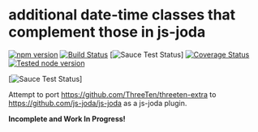 additional date-time classes that complement those in js-joda
==============================================

[![npm version](https://badge.fury.io/js/js-joda-extra.svg)](https://badge.fury.io/js/js-joda-extra)
[![Build Status](https://travis-ci.org/js-joda/js-joda-extra.svg)](https://travis-ci.org/js-joda/js-joda-extra)
[![Sauce Test Status](https://saucelabs.com/buildstatus/js-joda-extra)]
[![Coverage Status](https://coveralls.io/repos/js-joda/js-joda-extra/badge.svg?branch=master&service=github)](https://coveralls.io/github/js-joda/js-joda-extra?branch=master)
[![Tested node version](https://img.shields.io/badge/tested_with-current_node_LTS-blue.svg?style=flat)]()

[![Sauce Test Status](https://saucelabs.com/browser-matrix/js-joda-extra.svg)]

Attempt to port https://github.com/ThreeTen/threeten-extra to https://github.com/js-joda/js-joda as a js-joda plugin.

**Incomplete and Work In Progress!**
